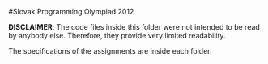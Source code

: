 #Slovak Programming Olympiad 2012

**DISCLAIMER**: The code files inside this folder were not intended to be read by anybody else. Therefore, they provide very limited readability.

The specifications of the assignments are inside each folder.
